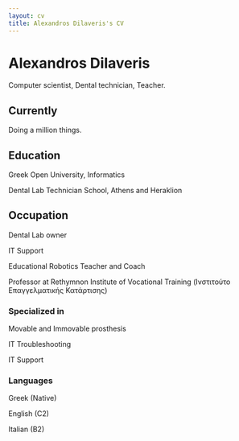 ```yaml
---
layout: cv
title: Alexandros Dilaveris's CV
---
```

# Alexandros Dilaveris
Computer scientist, Dental technician, Teacher.
<!--
<div id="webaddress">
<a href="isaac@applesdofall.org">isaac@applesdofall.org</a>
| <a href="http://en.wikipedia.org/wiki/Isaac_Newton">My wikipedia page</a>
</div>
-->

## Currently

Doing a million things.

## Education

Greek Open University, Informatics

Dental Lab Technician School, Athens and Heraklion

## Occupation
Dental Lab owner

IT Support

Educational Robotics Teacher and Coach

Professor at Rethymnon Institute of Vocational Training (Ινστιτούτο Επαγγελματικής Κατάρτισης)

### Specialized in

Movable and Immovable prosthesis

IT Troubleshooting

IT Support

### Languages
Greek (Native)

English (C2)

Italian (B2)

<!--
### Research interests

Cooling, power series, optics, alchemy, planetary motions, apples.











## Occupation

`1600`
__Royal Mint__, London

- Warden
- Minted coins

`1600`
__Lucasian professor of Mathematics__, Cambridge University
-->

<!-- ### Footer

Last updated: May 2013 -->








<!--
### Hi there 👋
😎 I’m currently learning how to use GitHub

- 🔭 I’m currently working on 3D_animation

**Maurphal/Maurphal** is a ✨ _special_ ✨ repository because its `README.md` (this file) appears on your GitHub profile.

Here are some ideas to get you started:

- 🔭 I’m currently working on ...
- 🌱 I’m currently learning ...
- 👯 I’m looking to collaborate on ...
- 🤔 I’m looking for help with ...
- 💬 Ask me about ...
- 📫 How to reach me: ...
- 😄 Pronouns: ...
- ⚡ Fun fact: ...
-->
